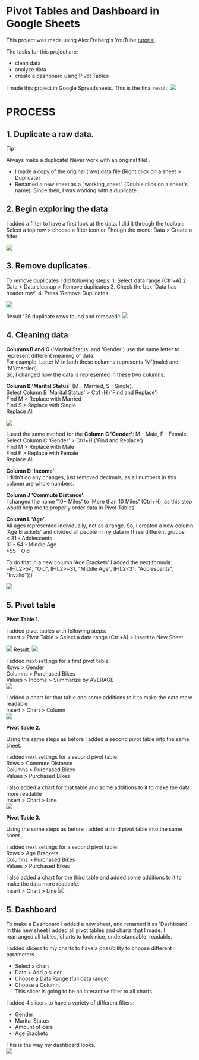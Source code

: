 # Pivot Tables and Dashboard in Google Sheets 

This project was made using Alex Freberg's YouTube [tutorial](https://www.youtube.com/watch?v=opJgMj1IUrc).

The tasks for this project are:
 - clean data 
 - analyze data
 - create a dashboard using Pivot Tables

 I made this project in Google Spreadsheets.
 This is the final result:
 ![](https://raw.githubusercontent.com/VictoriaStetskevych/projects/refs/heads/main/02_bike_sales_alex_the_analyst/images/13_dashboards.png)

# PROCESS

 ## 1. Duplicate a raw data.

> [!TIP]
> Always make a duplicate! Never work with an original file! .
 
 - I made a copy of the original (raw) data file 
 (Right click on a sheet > Duplicate) 
 - Renamed a new sheet as a "working_sheet" (Double click on a sheet's name).
 Since then, I was working with a duplicate .

## 2. Begin exploring the data

I added a filter to have a first look at the data.
I did it through the toolbar: Select a top row > choose a filter icon or
Though the menu: Data > Create a filter

![](https://raw.githubusercontent.com/VictoriaStetskevych/projects/refs/heads/main/02_bike_sales_alex_the_analyst/images/02_filter.png)

## 3. Remove duplicates.
To remove duplicates I did following steps:
    1. Select data range (Ctrl+A)
    2. Data > Data cleanup > Remove duplicates 
    3. Check the box 'Data has header row'.
    4. Press 'Remove Duplicates'.

![](https://raw.githubusercontent.com/VictoriaStetskevych/projects/refs/heads/main/02_bike_sales_alex_the_analyst/images/03_remove_duplicates.png)

Result '26 duplicate rows found and removed':
![](https://raw.githubusercontent.com/VictoriaStetskevych/projects/refs/heads/main/02_bike_sales_alex_the_analyst/images/04_remove_duplicates_result.png)

## 4. Cleaning data

**Columns B and C** ('Marital Status' and 'Gender') use the same letter to represent different meaning of data.<br>
For example: Letter M in both these columns represents 'M'(male) and 'M'(married).<br>
So, I changed how the data is represented in these two columns:

**Column B 'Marital Status'** (M - Married, S - Single).<br>
Select Column B 'Marital Status' > Ctrl+H ('Find and Replace')<br>
Find M > Replace with Married<br>
Find S > Replace with Single<br>
Replace All

![](https://raw.githubusercontent.com/VictoriaStetskevych/projects/refs/heads/main/02_bike_sales_alex_the_analyst/images/05_colunm_b.png)

I used the same method for the **Column C 'Gender'**: M - Male, F - Female.<br>
Select Column C 'Gender' > Ctrl+H ('Find and Replace')<br>
Find M > Replace with Male<br>
Find F > Replace with Female<br>
Replace All

**Column D 'Income'**.<br>
I didn't do any changes, just removed decimals, as all numbers in this column are whole numbers.

**Column J 'Commute Distance'**.<br>
I changed the name '10+ Miles' to 'More than 10 Miles' (Ctrl+H), as this step would help me to properly order data in Pivot Tables.

**Column L 'Age'**.<br> 
All ages represented individually, not as a range.
So, I created a new column 'Age Brackets' and divided all people in my data in three different groups:<br>
\< 31 - Adolescents<br>
31 - 54 - Middle Age<br>
\>55 - Old<br>

To do that in a new column 'Age Brackets' I added the next formula:<br>
=IF(L2>54, "Old", IF(L2>=31, "Middle Age", IF(L2<31, "Adolescents", "Invalid")))

![](https://raw.githubusercontent.com/VictoriaStetskevych/projects/refs/heads/main/02_bike_sales_alex_the_analyst/images/06_age_brackets.png)

## 5. Pivot table

**Pivot Table 1.**

I added pivot tables with following steps:<br>
Insert > Pivot Table > Select a data range (Ctrl+A) > Insert to New Sheet.

![](https://raw.githubusercontent.com/VictoriaStetskevych/projects/refs/heads/main/02_bike_sales_alex_the_analyst/images/07_add_pivot_table.png)
Result:
![](https://raw.githubusercontent.com/VictoriaStetskevych/projects/refs/heads/main/02_bike_sales_alex_the_analyst/images/08_pivot_table.png)


I added next settings for a first pivot table:<br>
Rows > Gender<br>
Columns > Purchased Bikes<br>
Values > Income > Summarize by AVERAGE<br>
![](https://raw.githubusercontent.com/VictoriaStetskevych/projects/refs/heads/main/02_bike_sales_alex_the_analyst/images/09_pivot_table_1.png)

I added a chart for that table and some additions to it to make the data more readable <br>
Insert > Chart > Column<br>
![](https://raw.githubusercontent.com/VictoriaStetskevych/projects/refs/heads/main/02_bike_sales_alex_the_analyst/images/10_pivot_table_2.png)

**Pivot Table 2.**

Using the same steps as before I added a second pivot table into the same sheet.

I added next settings for a second pivot table:<br>
Rows > Commute Distance<br>
Columns > Purchased Bikes<br>
Values > Purchased Bikes

I also added a chart for that table and some additions to it to make the data more readable<br> 
Insert > Chart > Line<br>
![](https://raw.githubusercontent.com/VictoriaStetskevych/projects/refs/heads/main/02_bike_sales_alex_the_analyst/images/11_pivot_table_3.png)

**Pivot Table 3.**

Using the same steps as before I added a third pivot table into the same sheet.

I added next settings for a second pivot table:<br>
Rows > Age Brackets<br>
Columns > Purchased Bikes<br>
Values > Purchased Bikes<br>

I also added a chart for the third table and added some additions to it to make the data more readable.<br> 
Insert > Chart > Line 
![](https://raw.githubusercontent.com/VictoriaStetskevych/projects/refs/heads/main/02_bike_sales_alex_the_analyst/images/12_pivot_table_4.png)

## 5. Dashboard

To make a Dashboard I added a new sheet, and renamed it as 'Dashboard'.<br> 
In this new sheet I added all pivot tables and charts that I made.
I rearranged all tables, charts to look nice, understandable, readable.

I added slicers to my charts to have a possibility to choose different parameters.<br>
- Select a chart<br>
- Data > Add a slicer<br>
- Choose a Data Range (full data range)<br>
- Choose a Column. <br>
This slicer is going to be an interactive filter to all charts.

I added 4 slicers to have a variety of different filters:<br>
- Gender<br>
- Marital Status <br>
- Amount of cars <br>
- Age Brackets <br>

This is the way my dashboard looks. <br>
 ![](https://raw.githubusercontent.com/VictoriaStetskevych/projects/refs/heads/main/02_bike_sales_alex_the_analyst/images/13_dashboards.png)